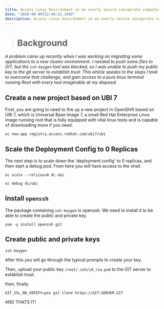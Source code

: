 ```yaml
---
title: Access Linux Environment in an overly secure coorporate computer environment with Access To OpenShift
date: "2020-08-09T22:40:32.169Z"
description: Access Linux Environment in an overly secure coorporate computer environment with Access To OpenShift
---
```


> # Background
_A problem came up recently when I was working on migrating some applications to a new cluster environment. I needed to push some files to GIT, but the `ssh-keygen` tool was blocked, so I was unable to push my public key to the git server to establish trust. This article speaks to the steps I took to overcome that challenge, and gain access to a pure linux terminal running Root with every tool imaginable at my disposal_



## Create a new project based on UBI 7

First, you are going to need to fire up a new project in OpenShift based on UBI 7, which is Universal Base Image 7, a small Red Hat Enterprise Linux image running root that is fully equipped with vital linux tools and is capable of downloading more if you need.

```
oc new-app registry.access.redhat.com/ubi7/ubi
```

## Scale the Deployment Config to 0 Replicas
The next step is to scale down the 'deployment config' to 0 replicas, and then start a debug pod. From here you will have access to the shell.

```
oc scale --relicas=0 dc ubi

oc debug dc/ubi
```

## Install `openssh`
The package containing `ssh-keygen` is openssh. We need to install it to be able to create the public and private key.
```
yum -y install openssh git
```


## Create public and private keys
```
ssh-keygen
```

After this you will go through the typical prompts to create your key.

Then, upload your public key `/root/.ssh/id_rsa.pub` to the GIT server to establish trust.

then, finally

```
GIT_SSL_NO_VERIFY=yes git clone https://GIT:SERVER.GIT
```

AND THATS IT!


